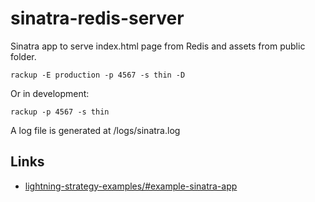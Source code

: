 # sinatra-redis-server

Sinatra app to serve index.html page from Redis and assets from public folder.

    rackup -E production -p 4567 -s thin -D

Or in development:

    rackup -p 4567 -s thin

A log file is generated at /logs/sinatra.log

## Links

- [lightning-strategy-examples/#example-sinatra-app]

[lightning-strategy-examples/#example-sinatra-app]: http://ember-cli-deploy.github.io/ember-cli-deploy/docs/v0.6.x/lightning-strategy-examples/#example-sinatra-app
